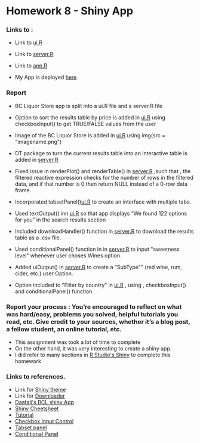 # Homework 8 - Shiny App

### Links to :

- Link to [ui.R](https://github.com/jmurthy12/STAT545-hw-murthy-janani/tree/master/hw08-R-Shiny-App/RShinyApp/ui.R)
	
- Link to [server.R](https://github.com/jmurthy12/STAT545-hw-murthy-janani/tree/master/hw08-R-Shiny-App/RShinyApp/server.R)
	 
- Link to [app.R](https://github.com/jmurthy12/STAT545-hw-murthy-janani/tree/master/hw08-R-Shiny-App/RShinyApp/app.R)
	
- My App is deployed [here](https://jananishiny.shinyapps.io/RShinyApp/)


### Report

 - BC Liquor Store app is split into a ui.R file and a server.R file

 - Option to sort the results table by price is added in [ui.R](https://github.com/jmurthy12/STAT545-hw-murthy-janani/tree/master/hw08-R-Shiny-App/RShinyApp/ui.R) using checkboxInput() to get TRUE/FALSE values from the user 
 - Image of the BC Liquor Store is added in [ui.R](https://github.com/jmurthy12/STAT545-hw-murthy-janani/tree/master/hw08-R-Shiny-App/RShinyApp/ui.R) using img(src = "imagename.png")

 - DT package to turn the current results table into an interactive table is added in [server.R](https://github.com/jmurthy12/STAT545-hw-murthy-janani/tree/master/hw08-R-Shiny-App/RShinyApp/server.R)
 
 - Fixed issue in renderPlot() and renderTable() in [server.R](https://github.com/jmurthy12/STAT545-hw-murthy-janani/tree/master/hw08-R-Shiny-App/RShinyApp/server.R) ,such that , the filtered reactive expression checks for the number of rows in the filtered data, and if that number is 0 then return NULL instead of a 0-row data frame.
 
 - Incorporated tabsetPanel()[ui.R](https://github.com/jmurthy12/STAT545-hw-murthy-janani/tree/master/hw08-R-Shiny-App/RShinyApp/ui.R)  to create an interface with multiple tabs.
 
 - Used textOutput() inn [ui.R](https://github.com/jmurthy12/STAT545-hw-murthy-janani/tree/master/hw08-R-Shiny-App/RShinyApp/ui.R) so that app displays “We found 122 options for you” in the search results section
 
  - Included downloadHandler() function in [server.R](https://github.com/jmurthy12/STAT545-hw-murthy-janani/tree/master/hw08-R-Shiny-App/RShinyApp/server.R) to download the results table as a .csv file.
  
  - Used conditionalPanel() function in in [server.R](https://github.com/jmurthy12/STAT545-hw-murthy-janani/tree/master/hw08-R-Shiny-App/RShinyApp/server.R) to input "sweetness level" whenever user choses Wines option.
  
  - Added uiOutput()  in [server.R](https://github.com/jmurthy12/STAT545-hw-murthy-janani/tree/master/hw08-R-Shiny-App/RShinyApp/server.R) to create a "SubType"" (red wine, rum, cider, etc.) user Option.
  
  - Option included to "Filter by country” in [ui.R](https://github.com/jmurthy12/STAT545-hw-murthy-janani/tree/master/hw08-R-Shiny-App/RShinyApp/ui.R) , using , checkboxInput() and conditionalPanel() function.


### Report your process : You’re encouraged to reflect on what was hard/easy, problems you solved, helpful tutorials you read, etc. Give credit to your sources, whether it’s a blog post, a fellow student, an online tutorial, etc.

  - This assignment was took a lot of time to complete
  - On the other hand, it was very interesting to create a shiny app.
  - I did refer to many sections in [R Studio's Shiny](https://shiny.rstudio.com) to complete this homework

### Links to references.

 - Link for [Shiny theme](https://cran.r-project.org/web/packages/shinythemes/shinythemes.pdf)
 - Link for [Downloader](https://shiny.rstudio.com/reference/shiny/1.0.3/downloadHandler.html)
 - [Daatali's BCL shiny App](https://daattali.com/shiny/bcl/)
 - [Shiny Cheetsheet](http://shiny.rstudio.com/images/shiny-cheatsheet.pdf)
 - [Tutorial](https://shiny.rstudio.com/tutorial/written-tutorial/lesson1/)
 - [Checkbox Input Control](https://shiny.rstudio.com/reference/shiny/latest/checkboxInput.html)
 - [Tabset panel](https://shiny.rstudio.com/reference/shiny/1.0.5/tabsetPanel.html)
 - [Conditional Panel](https://shiny.rstudio.com/reference/shiny/0.11/conditionalPanel.html)